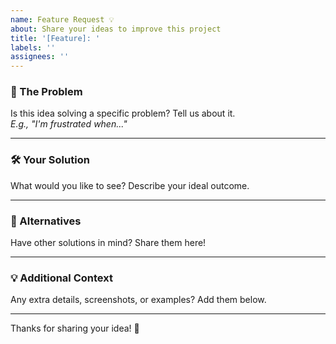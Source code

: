 ```yaml
---
name: Feature Request 💡
about: Share your ideas to improve this project
title: '[Feature]: '
labels: ''
assignees: ''
---
```


### 🌟 The Problem

Is this idea solving a specific problem? Tell us about it.  
_E.g., "I'm frustrated when..."_

---

### 🛠️ Your Solution

What would you like to see? Describe your ideal outcome.

---

### 🔄 Alternatives

Have other solutions in mind? Share them here!

---

### 💡 Additional Context

Any extra details, screenshots, or examples? Add them below.

---

Thanks for sharing your idea! 🚀

